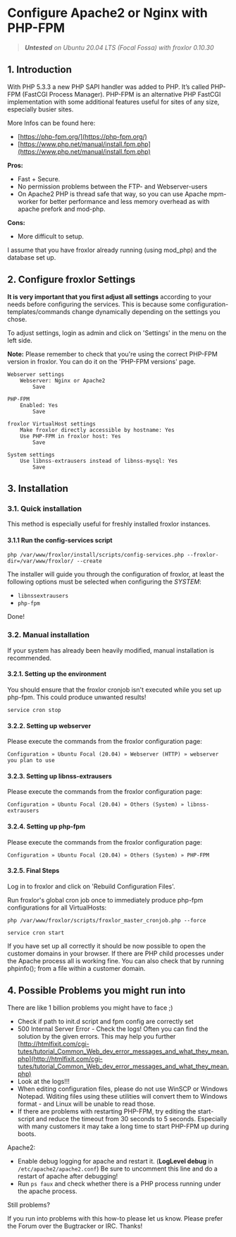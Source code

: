 # Configure Apache2 or Nginx with PHP-FPM

> ***Untested** on Ubuntu 20.04 LTS (Focal Fossa) with froxlor 0.10.30*

## 1. Introduction

With PHP 5.3.3 a new PHP SAPI handler was added to PHP. It’s called PHP-FPM (FastCGI Process Manager). PHP-FPM is an alternative PHP FastCGI implementation with some additional features useful for sites of any size, especially busier sites.

More Infos can be found here:

* [https://php-fpm.org/](https://php-fpm.org/)
* [https://www.php.net/manual/install.fpm.php](https://www.php.net/manual/install.fpm.php)

**Pros:**

* Fast + Secure.
* No permission problems between the FTP- and Webserver-users
* On Apache2 PHP is thread safe that way, so you can use Apache mpm-worker for better performance and less memory overhead as with apache prefork and mod-php.

**Cons:**

* More difficult to setup.

I assume that you have froxlor already running (using mod_php) and the database set up.

## 2. Configure froxlor Settings

**It is very important that you first adjust all settings** according to your needs before configuring the services. This is because some configuration-templates/commands change dynamically depending on the settings you chose.

To adjust settings, login as admin and click on 'Settings' in the menu on the left side.

**Note:** Please remember to check that you're using the correct PHP-FPM version in froxlor. You can do it on the 'PHP-FPM versions' page.

````
Webserver settings
    Webserver: Nginx or Apache2
        Save

PHP-FPM
    Enabled: Yes
        Save

froxlor VirtualHost settings
    Make froxlor directly accessible by hostname: Yes
    Use PHP-FPM in froxlor host: Yes
        Save

System settings
    Use libnss-extrausers instead of libnss-mysql: Yes
        Save
````

## 3. Installation

### 3.1. Quick installation

This method is especially useful for freshly installed froxlor instances.

#### 3.1.1 Run the config-services script

````shell
php /var/www/froxlor/install/scripts/config-services.php --froxlor-dir=/var/www/froxlor/ --create
````

The installer will guide you through the configuration of froxlor, at least the following options must be selected when configuring the *SYSTEM*:

* `libnssextrausers`
* `php-fpm`

Done!

### 3.2. Manual installation

If your system has already been heavily modified, manual installation is recommended.

#### 3.2.1. Setting up the environment

You should ensure that the froxlor cronjob isn't executed while you set up php-fpm. This could produce unwanted results!

````shell
service cron stop
````

#### 3.2.2. Setting up webserver

Please execute the commands from the froxlor configuration page:

````
Configuration » Ubuntu Focal (20.04) » Webserver (HTTP) » webserver you plan to use
````

#### 3.2.3. Setting up libnss-extrausers

Please execute the commands from the froxlor configuration page:

````
Configuration » Ubuntu Focal (20.04) » Others (System) » libnss-extrausers
````

#### 3.2.4. Setting up php-fpm

Please execute the commands from the froxlor configuration page:

````
Configuration » Ubuntu Focal (20.04) » Others (System) » PHP-FPM
````

#### 3.2.5. Final Steps

Log in to froxlor and click on 'Rebuild Configuration Files'.

Run froxlor's global cron job once to immediately produce php-fpm configurations for all VirtualHosts:

 ````shell
php /var/www/froxlor/scripts/froxlor_master_cronjob.php --force
````

````shell
service cron start
````

If you have set up all correctly it should be now possible to open the customer domains in your browser. If there are PHP child processes under the Apache process all is working fine. You can also check that by running phpinfo(); from a file within a customer domain.

## 4. Possible Problems you might run into

There are like 1 billion problems you might have to face ;)

* Check if path to init.d script and fpm config are correctly set
* 500 Internal Server Error - Check the logs! Often you can find the solution by the given errors. This may help you further [http://htmlfixit.com/cgi-tutes/tutorial_Common_Web_dev_error_messages_and_what_they_mean.php](http://htmlfixit.com/cgi-tutes/tutorial_Common_Web_dev_error_messages_and_what_they_mean.php)
* Look at the logs!!!
* When editing configuration files, please do not use WinSCP or Windows Notepad. Wditing files using these utilities will convert them to Windows format - and Linux will be unable to read those.
* If there are problems with restarting PHP-FPM, try editing the start-script and reduce the timeout from 30 seconds to 5 seconds. Especially with many customers it may take a long time to start PHP-FPM up during boots.

Apache2:

* Enable debug logging for apache and restart it. (**LogLevel debug** in `/etc/apache2/apache2.conf`) Be sure to uncomment this line and do a restart of apache after debugging!
* Run `ps faux` and check whether there is a PHP process running under the apache process.

Still problems?

If you run into problems with this how-to please let us know. Please prefer the Forum over the Bugtracker or IRC. Thanks!
